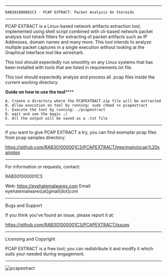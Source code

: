 ********************************************************************************
	RAB301000001C3 - PCAP EXTRACT: Packet Analysis On Steroids
********************************************************************************

PCAP EXTRACT is a Linux-based network artifacts extraction tool, implemented 
using shell script combined with cli-based network packet analysis tool tshark 
filters for extracting of packet artifacts such as IP Addresses, domain names
and many more. This tool intends to analyze multiple packet captures in a 
single  execution without looking at the Graphical Interface tool like wireshark.

This tool should expectedly run smoothly on any Linux systems that has been 
installed with tools that are listed in requirements.txt file.

This tool should expectedly analyze and process all .pcap files inside the
current working directory.

************************Guide on how to use the tool****************************

	A. Create a directory where the PCAPEXTRACT.zip file will be extracted
	B. Allow execution on tool by running: sudo chmod +x pcapextract
	C. Execute the tool by running: ./pcapextract
	D. wait and see the magic ;)
	E. All the output will be saved as a .txt file
	
********************************************************************************

If you want to give PCAP EXTRACT a try, you can find exemplar pcap files from
pcap samples directory: 

https://github.com/RAB301000001C3/PCAPEXTRACT/tree/main/pcap%20samples

********************************************************************************
For information or requests, contact:

RAB301000001C3

Web: https://eyehatemalwares.com
Email: eyehatemalwares[at]gmail[dot]com

********************************************************************************
Bugs and Support

If you think you've found an issue, please report it at:

https://github.com/RAB301000001C3/PCAPEXTRACT/issues 

********************************************************************************
Licensing and Copyright

PCAP EXTRACT is a free tool; you can redistribute it and modify it which suits 
your needed during engagement.

********************************************************************************
![pcapextract](https://user-images.githubusercontent.com/85085158/196837511-4282ddf1-d8fb-4ec1-9fc4-48a1768a1428.png)
